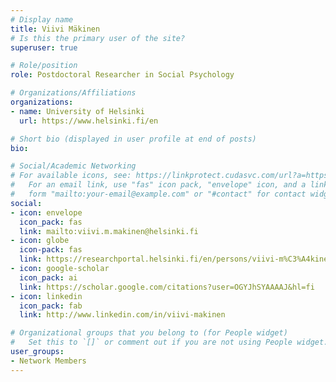 ```yaml
---
# Display name
title: Viivi Mäkinen
# Is this the primary user of the site?
superuser: true

# Role/position
role: Postdoctoral Researcher in Social Psychology

# Organizations/Affiliations
organizations:
- name: University of Helsinki
  url: https://www.helsinki.fi/en

# Short bio (displayed in user profile at end of posts)
bio: 

# Social/Academic Networking
# For available icons, see: https://linkprotect.cudasvc.com/url?a=https%3a%2f%2fsourcethemes.com%2facademic%2fdocs%2fpage-builder%2f%23icons&c=E,1,03Q55I8O6D-V-MsaI5i3Th7UvGHpRVj6l4dANOBXiQaBRckWF-Uxi40d1B8mh5T88rS8FWL6R2UVO5-e4mDAmzVU5C2FJcU0kEkb6Qi2tyc,&typo=1
#   For an email link, use "fas" icon pack, "envelope" icon, and a link in the
#   form "mailto:your-email@example.com" or "#contact" for contact widget.
social:
- icon: envelope
  icon_pack: fas
  link: mailto:viivi.m.makinen@helsinki.fi
- icon: globe
  icon-pack: fas
  link: https://researchportal.helsinki.fi/en/persons/viivi-m%C3%A4kinen
- icon: google-scholar
  icon_pack: ai
  link: https://scholar.google.com/citations?user=OGYJhSYAAAAJ&hl=fi
- icon: linkedin
  icon_pack: fab
  link: http://www.linkedin.com/in/viivi-makinen

# Organizational groups that you belong to (for People widget)
#   Set this to `[]` or comment out if you are not using People widget.
user_groups:
- Network Members
---
```


